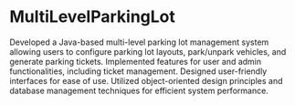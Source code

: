 # MultiLevelParkingLot


Developed a Java-based multi-level parking lot management system allowing users to configure parking lot layouts, park/unpark vehicles, and generate parking tickets.
Implemented features for user and admin functionalities, including ticket management.
Designed user-friendly interfaces for ease of use.
Utilized object-oriented design principles and database management techniques for efficient system performance.
